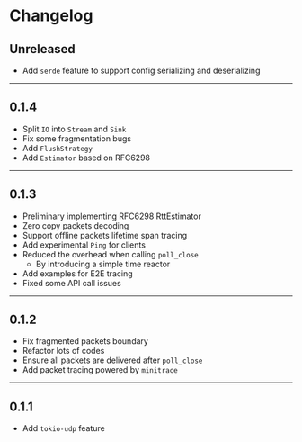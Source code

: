 # Changelog

## Unreleased

- Add `serde` feature to support config serializing and deserializing

---
## 0.1.4

- Split `IO` into `Stream` and `Sink`
- Fix some fragmentation bugs
- Add `FlushStrategy`
- Add `Estimator` based on RFC6298

---
## 0.1.3

- Preliminary implementing RFC6298 RttEstimator
- Zero copy packets decoding
- Support offline packets lifetime span tracing
- Add experimental `Ping` for clients
- Reduced the overhead when calling `poll_close`
  - By introducing a simple time reactor
- Add examples for E2E tracing
- Fixed some API call issues

---
## 0.1.2

- Fix fragmented packets boundary
- Refactor lots of codes
- Ensure all packets are delivered after `poll_close`
- Add packet tracing powered by `minitrace`

---
## 0.1.1

- Add `tokio-udp` feature
